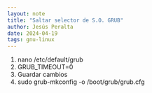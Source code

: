 ```yaml
---
layout: note
title: "Saltar selector de S.O. GRUB"
author: Jesús Peralta
date: 2024-04-19
tags: gnu-linux
---
```


1. nano /etc/default/grub
2. GRUB_TIMEOUT=0
3. Guardar cambios
4. sudo grub-mkconfig -o /boot/grub/grub.cfg